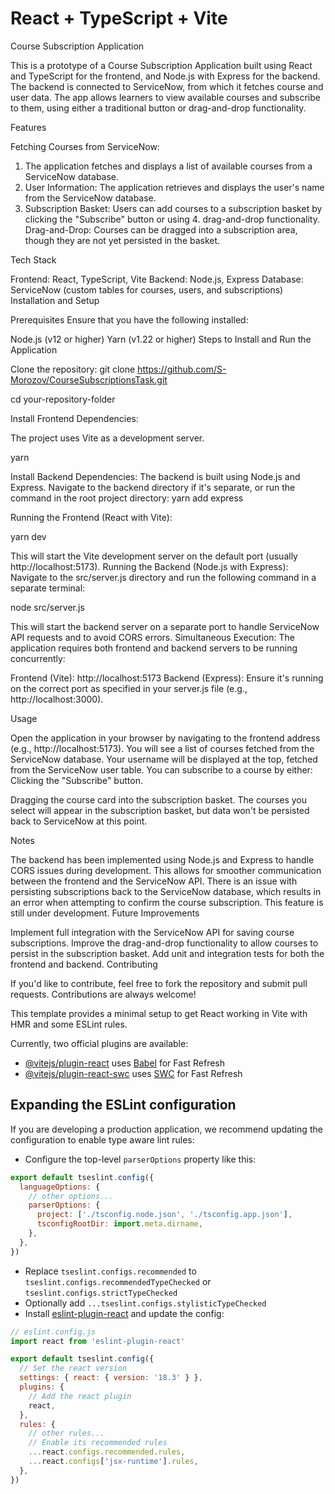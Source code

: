 # React + TypeScript + Vite

Course Subscription Application

This is a prototype of a Course Subscription Application built using React and TypeScript for the frontend, and Node.js with Express for the backend. The backend is connected to ServiceNow, from which it fetches course and user data. The app allows learners to view available courses and subscribe to them, using either a traditional button or drag-and-drop functionality.

Features

Fetching Courses from ServiceNow: 
1. The application fetches and displays a list of available courses from a ServiceNow database.
2. User Information: The application retrieves and displays the user's name from the ServiceNow database.
3. Subscription Basket: Users can add courses to a subscription basket by clicking the "Subscribe" button or using 4. drag-and-drop functionality. Drag-and-Drop: Courses can be dragged into a subscription area, though they are not yet persisted in the basket.

Tech Stack

Frontend: React, TypeScript, Vite
Backend: Node.js, Express
Database: ServiceNow (custom tables for courses, users, and subscriptions)
Installation and Setup

Prerequisites
Ensure that you have the following installed:

Node.js (v12 or higher)
Yarn (v1.22 or higher)
Steps to Install and Run the Application

Clone the repository:
git clone https://github.com/S-Morozov/CourseSubscriptionsTask.git

cd your-repository-folder

Install Frontend Dependencies:

The project uses Vite as a development server.

yarn

Install Backend Dependencies:
The backend is built using Node.js and Express. Navigate to the backend directory if it's separate, or run the command in the root project directory:
yarn add express

Running the Frontend (React with Vite):

yarn dev

This will start the Vite development server on the default port (usually http://localhost:5173).
Running the Backend (Node.js with Express): Navigate to the src/server.js directory and run the following command in a separate terminal:

node src/server.js

This will start the backend server on a separate port to handle ServiceNow API requests and to avoid CORS errors.
Simultaneous Execution: The application requires both frontend and backend servers to be running concurrently:

Frontend (Vite): http://localhost:5173
Backend (Express): Ensure it's running on the correct port as specified in your server.js file (e.g., http://localhost:3000).

Usage

Open the application in your browser by navigating to the frontend address (e.g., http://localhost:5173).
You will see a list of courses fetched from the ServiceNow database.
Your username will be displayed at the top, fetched from the ServiceNow user table.
You can subscribe to a course by either:
Clicking the "Subscribe" button.

Dragging the course card into the subscription basket.
The courses you select will appear in the subscription basket, but data won't be persisted back to ServiceNow at this point.

Notes

The backend has been implemented using Node.js and Express to handle CORS issues during development. This allows for smoother communication between the frontend and the ServiceNow API.
There is an issue with persisting subscriptions back to the ServiceNow database, which results in an error when attempting to confirm the course subscription. This feature is still under development.
Future Improvements

Implement full integration with the ServiceNow API for saving course subscriptions.
Improve the drag-and-drop functionality to allow courses to persist in the subscription basket.
Add unit and integration tests for both the frontend and backend.
Contributing

If you'd like to contribute, feel free to fork the repository and submit pull requests. Contributions are always welcome!









This template provides a minimal setup to get React working in Vite with HMR and some ESLint rules.

Currently, two official plugins are available:

- [@vitejs/plugin-react](https://github.com/vitejs/vite-plugin-react/blob/main/packages/plugin-react/README.md) uses [Babel](https://babeljs.io/) for Fast Refresh
- [@vitejs/plugin-react-swc](https://github.com/vitejs/vite-plugin-react-swc) uses [SWC](https://swc.rs/) for Fast Refresh

## Expanding the ESLint configuration

If you are developing a production application, we recommend updating the configuration to enable type aware lint rules:

- Configure the top-level `parserOptions` property like this:

```js
export default tseslint.config({
  languageOptions: {
    // other options...
    parserOptions: {
      project: ['./tsconfig.node.json', './tsconfig.app.json'],
      tsconfigRootDir: import.meta.dirname,
    },
  },
})
```

- Replace `tseslint.configs.recommended` to `tseslint.configs.recommendedTypeChecked` or `tseslint.configs.strictTypeChecked`
- Optionally add `...tseslint.configs.stylisticTypeChecked`
- Install [eslint-plugin-react](https://github.com/jsx-eslint/eslint-plugin-react) and update the config:

```js
// eslint.config.js
import react from 'eslint-plugin-react'

export default tseslint.config({
  // Set the react version
  settings: { react: { version: '18.3' } },
  plugins: {
    // Add the react plugin
    react,
  },
  rules: {
    // other rules...
    // Enable its recommended rules
    ...react.configs.recommended.rules,
    ...react.configs['jsx-runtime'].rules,
  },
})
```

